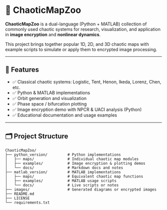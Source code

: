 # 🧬 ChaoticMapZoo

**ChaoticMapZoo** is a dual-language (Python + MATLAB) collection of commonly used chaotic systems for research, visualization, and application in **image encryption** and **nonlinear dynamics**.

This project brings together popular 1D, 2D, and 3D chaotic maps with example scripts to simulate or apply them to encrypted image processing.

---

## 📌 Features

- ✅ Classical chaotic systems: Logistic, Tent, Henon, Ikeda, Lorenz, Chen, etc.
- ✅ Python & MATLAB implementations
- ✅ Orbit generation and visualization
- ✅ Phase space / bifurcation plotting
- ✅ Image encryption demo with NPCR & UACI analysis (Python)
- ✅ Educational documentation and usage examples

---

## 🗂️ Project Structure

```
ChaoticMapZoo/
├── python_version/         # Python implementations
│   ├── maps/               # Individual chaotic map modules
│   ├── examples/           # Image encryption & plotting demos
│   └── docs/               # Markdown docs and notes
├── matlab_version/         # MATLAB implementations
│   ├── maps/               # Equivalent chaotic map functions
│   ├── examples/           # MATLAB usage scripts
│   └── docs/               # Live scripts or notes
├── images/                 # Generated diagrams or encrypted images
├── README.md
├── LICENSE
└── requirements.txt
```

